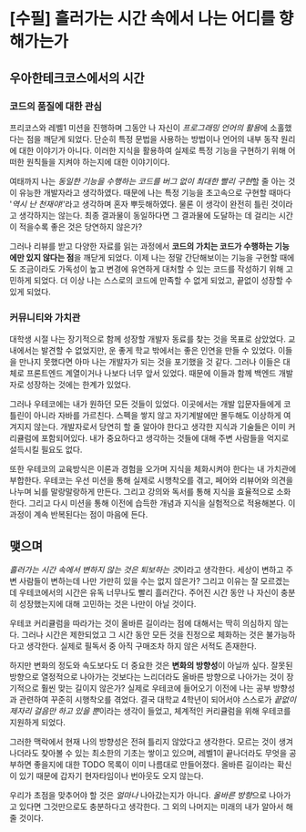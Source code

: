 # [수필] 흘러가는 시간 속에서 나는 어디를 향해가는가

## 우아한테크코스에서의 시간

### 코드의 품질에 대한 관심

프리코스와 레벨1 미션을 진행하며 그동안 나 자신이 *프로그래밍 언어의 활용*에 소홀했다는 점을 깨닫게 되었다. 단순히 특정 문법을 사용하는 방법이나 언어의 내부 동작 원리에 대한 이야기가 아니다. 이러한 지식을 활용하여 실제로 특정 기능을 구현하기 위해 어떠한 원칙들을 지켜야 하는지에 대한 이야기이다.

여태까지 나는 *동일한 기능을 수행하는 코드를 버그 없이 최대한 빨리 구현*할 줄 아는 것이 유능한 개발자라고 생각하였다. 때문에 나는 특정 기능을 초고속으로 구현할 때마다 '_역시 난 천재야!_'라고 생각하며 혼자 뿌듯해하였다. 물론 이 생각이 완전히 틀린 것이라고 생각하지는 않는다. 최종 결과물이 동일하다면 그 결과물에 도달하는 데 걸리는 시간이 적을수록 좋은 것은 당연하지 않은가?

그러나 리뷰를 받고 다양한 자료를 읽는 과정에서 **코드의 가치는 코드가 수행하는 기능에만 있지 않다는 점**을 깨닫게 되었다. 이제 나는 정말 간단해보이는 기능을 구현할 때에도 조금이라도 가독성이 높고 변경에 유연하게 대처할 수 있는 코드를 작성하기 위해 고민하게 되었다. 더 이상 나는 스스로의 코드에 만족할 수 없게 되었고, 끝없이 성장할 수 있게 되었다.

### 커뮤니티와 가치관

대학생 시절 나는 장기적으로 함께 성장할 개발자 동료를 찾는 것을 목표로 삼았었다. 교내에서는 발견할 수 없었지만, 운 좋게 학교 밖에서는 좋은 인연을 만들 수 있었다. 이들을 만나지 못했다면 아마 나는 개발자가 되는 것을 포기했을 것 같다. 그러나 이들은 대체로 프론트엔드 계열이거나 나보다 너무 앞서 있었다. 때문에 이들과 함께 백엔드 개발자로 성장하는 것에는 한계가 있었다.

그러나 우테코에는 내가 원하던 모든 것들이 있었다. 이곳에서는 개발 입문자들에게 코틀린이 아니라 자바를 가르친다. 스펙을 쌓지 않고 자기계발에만 몰두해도 이상하게 여겨지지 않는다. 개발자로서 당연히 할 줄 알아야 한다고 생각한 지식과 기술들은 이미 커리큘럼에 포함되어있다. 내가 중요하다고 생각하는 것들에 대해 주변 사람들을 억지로 설득시킬 필요도 없다.

또한 우테코의 교육방식은 이론과 경험을 오가며 지식을 체화시켜야 한다는 내 가치관에 부합한다. 우테코는 우선 미션을 통해 실제로 시행착오를 겪고, 페어와 리뷰어와 의견을 나누며 뇌를 말랑말랑하게 만든다. 그리고 강의와 독서를 통해 지식을 효율적으로 소화한다. 그리고 다시 미션을 통해 이전에 습득한 개념과 지식을 실험적으로 적용해본다. 이 과정이 계속 반복된다는 점이 마음에 든다.

## 맺으며

*흘러가는 시간 속에서 변하지 않는 것은 퇴보하는 것*이라고 생각한다. 세상이 변하고 주변 사람들이 변하는데 나만 가만히 있을 수는 없지 않은가? 그리고 이유는 잘 모르겠는데 우테코에서의 시간은 유독 너무나도 빨리 흘러간다. 주어진 시간 동안 나 자신이 충분히 성장했는지에 대해 고민하는 것은 나만이 아닐 것이다.

우테코 커리큘럼을 따라가는 것이 올바른 길이라는 점에 대해서는 딱히 의심하지 않는다. 그러나 시간은 제한되었고 그 시간 동안 모든 것을 진정으로 체화하는 것은 불가능하다고 생각한다. 실제로 필독서 중 아직 구매조차 하지 않은 서적도 존재한다.

하지만 변화의 정도와 속도보다도 더 중요한 것은 **변화의 방향성**이 아닐까 싶다. 잘못된 방향으로 열정적으로 나아가는 것보다는 느리더라도 올바른 방향으로 나아가는 것이 장기적으로 훨씬 맞는 길이지 않은가? 실제로 우테코에 들어오기 이전에 나는 공부 방향성과 관련하여 꾸준히 시행착오를 겪었다. 결국 대학교 4학년이 되어서야 스스로가 *끝없이 제자리 걸음만 하고 있을 뿐*이라는 생각이 들었고, 체계적인 커리큘럼을 위해 우테코를 지원하게 되었다.

그러한 맥락에서 현재 나의 방향성은 전혀 틀리지 않았다고 생각한다. 모르는 것이 생겨나더라도 찾아볼 수 있는 최소한의 기초는 쌓이고 있으며, 레벨1이 끝나더라도 무엇을 공부하면 좋을지에 대한 TODO 목록이 이미 나름대로 만들어졌다. 올바른 길이라는 확신이 있기 때문에 갑자기 현자타임이나 번아웃도 오지 않는다.

우리가 초점을 맞추어야 할 것은 _얼마나_ 나아갔는지가 아니다. *올바른 방향*으로 나아가고 있다면 그것만으로도 충분하다고 생각한다. 그 외의 나머지는 미래의 내가 알아서 해줄 것이다.
